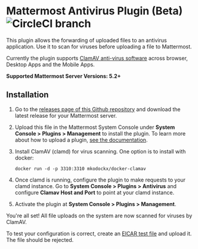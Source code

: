 # Mattermost Antivirus Plugin (Beta) ![CircleCI branch](https://img.shields.io/circleci/project/github/mattermost/mattermost-plugin-antivirus/master.svg)

This plugin allows the forwarding of uploaded files to an antivirus application. Use it to scan for viruses before uploading a file to Mattermost.

Currently the plugin supports [ClamAV anti-virus software](https://www.clamav.net/) across browser, Desktop Apps and the Mobile Apps.

**Supported Mattermost Server Versions: 5.2+**

## Installation

1. Go to the [releases page of this Github repository](https://github.com/mattermost/mattermost-plugin-antivirus/releases) and download the latest release for your Mattermost server.
2. Upload this file in the Mattermost System Console under **System Console > Plugins > Management** to install the plugin. To learn more about how to upload a plugin, [see the documentation](https://docs.mattermost.com/administration/plugins.html#plugin-uploads).
3. Install ClamAV (clamd) for virus scanning. One option is to install with docker:

   ```
   docker run -d -p 3310:3310 mkodockx/docker-clamav
   ```

4. Once clamd is running, configure the plugin to make requests to your clamd instance. Go to **System Console > Plugins > Antivirus** and configure **Clamav Host and Port** to point at your clamd instance.
5. Activate the plugin at **System Console > Plugins > Management**.

You're all set! All file uploads on the system are now scanned for viruses by ClamAV.

To test your configuration is correct, create an [EICAR test file](https://2016.eicar.org/86-0-Intended-use.html) and upload it. The file should be rejected.
